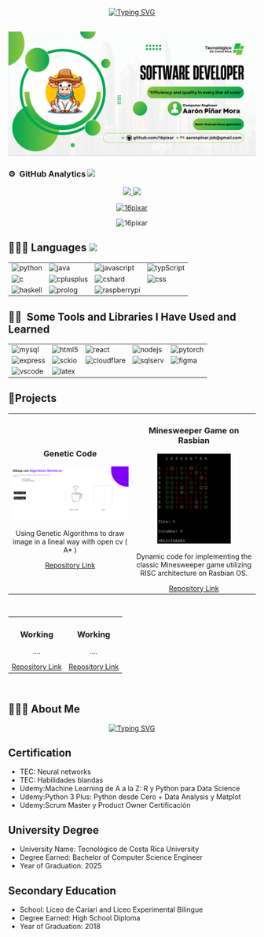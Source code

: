 <div align="center">
<!--<a href="https://git.io/typing-svg"><img src="https://readme-typing-svg.herokuapp.com?font=Fira+Code&size=30&duration=4000&pause=600&color=4EA530&center=true&vCenter=true&random=false&width=435&lines=Hi%2C+I'm+Aar%C3%B3n+;Software+Engineer" alt="Typing SVG" /></a> -->

<a href="https://git.io/typing-svg"><img src="https://readme-typing-svg.herokuapp.com?font=Fira+Code&size=30&duration=4000&pause=600&color=000000&center=true&vCenter=true&random=false&width=435&lines=Hi%2C+I'm+Aar%C3%B3n+;Software+Engineer" alt="Typing SVG" /></a> 
<!--<h1 align="center"> Hi, I'm Aarón<img src = "https://github.com/0xAbdulKhalid/0xAbdulKhalid/raw/main/assets/mdImages/about_me.gif" width = 50px></h1> 
--></div>
<br>
<img src="src/banner.PNG" alt="Descripción de la imagen">

### <b>⚙️ &nbsp;GitHub Analytics</b> <img src="https://media.giphy.com/media/iY8CRBdQXODJSCERIr/giphy.gif" width="35">
<p align="center">
<a href="https://github.com/16pixar">
  <img height="180em" src="https://github-readme-stats-eight-theta.vercel.app/api?username=16pixar&show_icons=true&theme=algolia&include_all_commits=true&count_private=true"/>
  <img height="180em" src="https://github-readme-stats-eight-theta.vercel.app/api/top-langs/?username=16pixar&layout=compact&langs_count=8&theme=algolia"/>
</a>
<p align="center"> <a href="https://github.com/ryo-ma/github-profile-trophy"><img src="https://github-profile-trophy.vercel.app/?username=16pixar" alt="16pixar" /></a> </p>
<p align="center"> <img src="https://komarev.com/ghpvc/?username=16pixar&label=Profile%20views&color=0e75b6&style=flat" alt="16pixar" /> </p>
</div>
</p>
<!--<https://devicon.dev>-->
<h2> 👨🏻‍💻 Languages <img src="https://media2.giphy.com/media/QssGEmpkyEOhBCb7e1/giphy.gif?cid=ecf05e47a0n3gi1bfqntqmob8g9aid1oyj2wr3ds3mg700bl&rid=giphy.gif" width ="25"> </h2>
<table align ="center">
  <tr>  
    <td><img src="https://cdn.jsdelivr.net/gh/devicons/devicon@latest/icons/python/python-original-wordmark.svg" alt="python" width="55" height="65"/></td>
    <td><img src="https://cdn.jsdelivr.net/gh/devicons/devicon@latest/icons/java/java-original-wordmark.svg" alt="java" width="55" height="65"/></td>
    <td><img src="https://cdn.jsdelivr.net/gh/devicons/devicon@latest/icons/javascript/javascript-original.svg" alt="javascript" width="55" height="65"/></td> 
    <td><img src="https://cdn.jsdelivr.net/gh/devicons/devicon@latest/icons/typescript/typescript-original.svg" alt="typScript" width="55" height="65"  /></td>
  </tr>
    <tr >
    <td><img src="https://cdn.jsdelivr.net/gh/devicons/devicon@latest/icons/c/c-original.svg" alt="c" width="55" height="65"/></td>
    <td><img src="https://cdn.jsdelivr.net/gh/devicons/devicon@latest/icons/cplusplus/cplusplus-original.svg" alt="cplusplus" width="55" height="65"/></td>  
    <td><img src="https://cdn.jsdelivr.net/gh/devicons/devicon@latest/icons/csharp/csharp-original.svg"alt="cshard" width="55" height="65" /></td>
    <td><img src="https://cdn.jsdelivr.net/gh/devicons/devicon@latest/icons/css3/css3-original-wordmark.svg"alt="css" width="55" height="65"  /></td>
  </tr>
  <tr>
    <td><img src="https://cdn.jsdelivr.net/gh/devicons/devicon@latest/icons/haskell/haskell-original-wordmark.svg"alt="haskell" width="55" height="65" /></td>
    <td><img src="https://cdn.jsdelivr.net/gh/devicons/devicon@latest/icons/prolog/prolog-original-wordmark.svg" alt="prolog" width="75" height="65"/></td>
    <td><img src="https://cdn.jsdelivr.net/gh/devicons/devicon@latest/icons/raspberrypi/raspberrypi-original.svg" alt="raspberrypi" width="75" height="65"/></td>
  </tr>
</table>

<h2> ✍🏻 &nbsp;Some Tools and Libraries I Have Used and Learned</h2>
<table align ="center">
  <tr>
    <td><img src="https://cdn.jsdelivr.net/gh/devicons/devicon@latest/icons/mysql/mysql-original-wordmark.svg" alt="mysql" width="75" height="65"/></td>
    <td><img src="https://cdn.jsdelivr.net/gh/devicons/devicon@latest/icons/html5/html5-original.svg" alt="html5" width="75" height="65"/></td>
    <td><img src="https://cdn.jsdelivr.net/gh/devicons/devicon@latest/icons/react/react-original-wordmark.svg" alt="react" width="75" height="65"/></td>
    <td><img src="https://cdn.jsdelivr.net/gh/devicons/devicon@latest/icons/nodejs/nodejs-original-wordmark.svg" alt="nodejs" width="75" height="65"/></td>
    <td><img src="https://cdn.jsdelivr.net/gh/devicons/devicon@latest/icons/pytorch/pytorch-original-wordmark.svg" alt="pytorch" width="75" height="65"/></td>
  </tr>
  <tr>
    <td><img src="https://cdn.jsdelivr.net/gh/devicons/devicon@latest/icons/express/express-original-wordmark.svg"alt="express" width="75" height="65"/></td>
    <td><img src="https://cdn.jsdelivr.net/gh/devicons/devicon@latest/icons/socketio/socketio-original-wordmark.svg" alt="sckio" width="75" height="65"/></td>
    <td><img src="https://cdn.jsdelivr.net/gh/devicons/devicon@latest/icons/cloudflare/cloudflare-original-wordmark.svg"alt="cloudflare" width="75" height="65"/></td>
    <td><img src="https://cdn.jsdelivr.net/gh/devicons/devicon@latest/icons/microsoftsqlserver/microsoftsqlserver-original-wordmark.svg" alt="sqlserv" width="75" height="65"/></td>
    <td><img src="https://cdn.jsdelivr.net/gh/devicons/devicon@latest/icons/figma/figma-original.svg" alt="figma" width="75" height="65"/></td>
  </tr>
  <tr>
    <td><img src="https://cdn.jsdelivr.net/gh/devicons/devicon/icons/vscode/vscode-original.svg" alt="vscode" width="75" height="65"/></td>
    <td><img src="https://cdn.jsdelivr.net/gh/devicons/devicon@latest/icons/latex/latex-original.svg" alt="latex" width="75" height="65"/></td>
  </tr>
</table>



## 🔨Projects

<table>
<tr>
  <td width="50%">
    <h3 align="center">Genetic Code</h3>
    <div align="center">
      <img src="src/gentic.webp" alt="Genetic Code Project" width="390">
      <p>Using Genetic Algorithms to draw image in a lineal way with open cv ( A* )</p>
      <a href="https://github.com/16pixar/Image-Vectorization">Repository Link</a>
    </div>
  </td>
  <td width="50%">
    <h3 align="center">Minesweeper Game on Rasbian</h3>
    <div align="center">
      <img src="src/min.PNG" alt="Rasbian Code Project" width="150">
      <p>Dynamic code for implementing the classic Minesweeper game utilizing RISC architecture on Rasbian OS.</p>
      <a href="https://github.com/16pixar/Minesweeper-RISC-architecture-Raspbian">Repository Link</a>
    </div>
  </td>
</tr>
</table>

<br>

<table>
<tr>
  <td width="50%">
    <h3 align="center">Working</h3>
    <div align="center">
      <p>....</p>
      <a href="https://github.com/your_username/android-intermediate-course">Repository Link</a>
    </div>
  </td>
  <td width="50%">
    <h3 align="center">Working</h3>
    <div align="center">
      <p>....</p>
      <a href="https://github.com/your_username/kotlin-multiplatform-course">Repository Link</a>
    </div>
  </td>
</tr>
</table>

<br>


## 🙋🏻‍♂️ About Me 
<p align="center">
   <a href="https://git.io/typing-svg"><img src="https://readme-typing-svg.herokuapp.com?font=Fira+Code&size=30&duration=4000&pause=600&color=06FF00&random=false&width=435&lines=Software+Engineer" alt="Typing SVG" /></a>
</p>
  <h2>Certification </h2>
    <ul>
        <li>TEC: Neural networks</li>
        <li>TEC: Habilidades blandas</li>
        <li>Udemy:Machine Learning de A a la Z: R y Python para Data Science</li>
        <li>Udemy:Python 3 Plus: Python desde Cero + Data Analysis y Matplot</li>
        <li>Udemy:Scrum Master y Product Owner Certificación</li>
    </ul>
  <h2>University Degree</h2>
    <ul>
        <li>University Name: Tecnológico de Costa Rica University</li>
        <li>Degree Earned: Bachelor of Computer Science Engineer</li>
        <li>Year of Graduation: 2025</li>
    </ul>
  <h2>Secondary Education</h2>
    <ul>
        <li>School: Liceo de Cariari and Liceo Experimental Bilingue</li>
        <li>Degree Earned: High School Diploma</li>
        <li>Year of Graduation: 2018</li>
    </ul>



<br>







